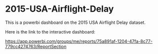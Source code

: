 # 2015-USA-Airflight-Delay
This is a powerbi dashboard on the 2015 USA Airflight Delay dataset.

Here is the link to the interactive dashboard:

https://app.powerbi.com/groups/me/reports/75a891af-1204-47fa-8c77-779cc4274763/ReportSection
